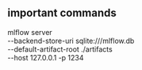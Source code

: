 ## important commands

mlflow server \
--backend-store-uri sqlite:///mlflow.db \
--default-artifact-root ./artifacts \
--host 127.0.0.1 -p 1234